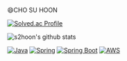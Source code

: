 😄CHO SU HOON
<!--
**s2hoon/s2hoon** is a ✨ _special_ ✨ repository because its `README.md` (this file) appears on your GitHub profile.

Here are some ideas to get you started:

- 🔭 I’m currently working on ...
- 🌱 I’m currently learning ...
- 👯 I’m looking to collaborate on ...
- 🤔 I’m looking for help with ...
- 💬 Ask me about ...
- 📫 How to reach me: ...
- 😄 Pronouns: ...
- ⚡ Fun fact: ...
-->
[![Solved.ac Profile](http://mazassumnida.wtf/api/v2/generate_badge?boj=s2hoon)](https://solved.ac/s2hoon/)

![s2hoon's github stats](https://github-readme-stats.vercel.app/api?username=s2hoon&show_icons=true)


[![Java](https://img.shields.io/badge/Java-blue?logo=java)](https://www.java.com/)
[![Spring](https://img.shields.io/badge/Spring-green?logo=spring)](https://spring.io/)
[![Spring Boot](https://img.shields.io/badge/Spring%20Boot-green?logo=spring)](https://spring.io/projects/spring-boot)
[![AWS](https://img.shields.io/badge/AWS-orange?logo=amazon-aws)](https://aws.amazon.com/)




